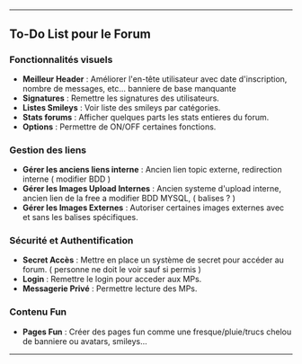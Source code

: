 # 

---
## To-Do List pour le Forum

### Fonctionnalités visuels

- **Meilleur Header** : Améliorer l'en-tête utilisateur avec date d'inscription, nombre de messages, etc... banniere de base manquante
- **Signatures** : Remettre les signatures des utilisateurs.
- **Listes Smileys** : Voir liste des smileys par catégories.
- **Stats forums** : Afficher quelques parts les stats entieres du forum.
- **Options** : Permettre de ON/OFF certaines fonctions.


### Gestion des liens
- **Gérer les anciens liens interne** : Ancien lien topic externe, redirection interne ( modifier BDD )
- **Gérer les Images Upload Internes** : Ancien systeme d'upload interne, ancien lien de la free a modifier BDD MYSQL, ( balises ? )
- **Gérer les Images Externes** : Autoriser certaines images externes avec et sans les balises spécifiques.


### Sécurité et Authentification

- **Secret Accès** : Mettre en place un système de secret pour accéder au forum. ( personne ne doit le voir sauf si permis )
- **Login** : Remettre le login pour acceder aux MPs.
- **Messagerie Privé** : Permettre lecture des MPs.


### Contenu Fun

- **Pages Fun** : Créer des pages fun comme une fresque/pluie/trucs chelou de banniere ou avatars, smileys...

---